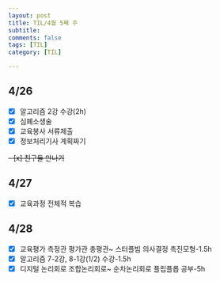 ```yaml
---
layout: post
title: TIL/4월 5째 주 
subtitle: 
comments: false
tags: [TIL]
category: [TIL]

---
```

## 4/26

 - [x] 알고리즘 2강 수강(2h)
 - [x] 심폐소생술
 - [x] 교육봉사 서류제출
 - [x] 정보처리기사 계획짜기
 
 ~~- [x] 친구들 만나기~~
 
## 4/27

- [x] 교육과정 전체적 복습

## 4/28

- [x] 교육평가 측정관 평가관 총평관~ 스터플빔 의사결정 촉진모형-1.5h
- [x] 알고리즘 7-2강, 8-1강(1/2) 수강-1.5h
- [x] 디지털 논리회로 조합논리회로~ 순차논리회로 플립플롭 공부-5h
